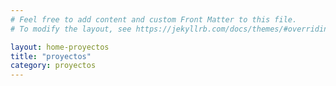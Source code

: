 ```yaml
---
# Feel free to add content and custom Front Matter to this file.
# To modify the layout, see https://jekyllrb.com/docs/themes/#overriding-theme-defaults

layout: home-proyectos
title: "proyectos"
category: proyectos
---
```

